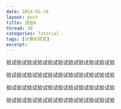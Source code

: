 ```yaml
---
date: 2014-02-18
layout: post
title: 试验4
thread: 38
categories: Tutorial
tags: [计算机视觉]
excerpt: 
---
```



验试验试验试验试验试验试验试验试验试验试验

验试验试验试验试验试验试验试验试验试验试验

验试验试验试验试验试验试验试验试验试验试验

验试验试验试验试验试验试验试验试验试验试验
